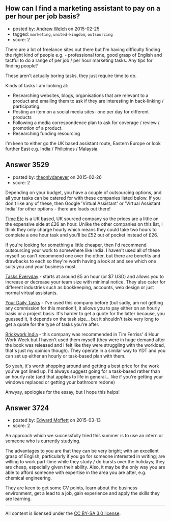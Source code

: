 ## How can I find a marketing assistant to pay on a per hour per job basis?

- posted by: [Andrew Welch](https://stackexchange.com/users/112525/andrew-welch) on 2015-02-25
- tagged: `marketing`, `united-kingdom`, `outsourcing`
- score: 2

<p>There are a lot of freelance sites out there but I'm having difficulty finding the right kind of people e.g. - professional tone, good grasp of English and tactful to do a range of per job / per hour marketing tasks. Any tips for finding people?</p>

<p>These aren't actually boring tasks, they just require time to do.</p>

<p>Kinds of tasks I am looking at:</p>

<ul>
<li>Researching websites, blogs, organisations that are relevant to a
product and emailing them to ask if they are interesting in
back-linking / participating. </li>
<li>Posting an item on a social media sites- one per day for different products</li>
<li>Following a media correspondence plan to ask for coverage / review / promotion of a
product. </li>
<li>Researching funding resourcing</li>
</ul>

<p>I'm keen to either go the UK based assistant route, Eastern Europe or look further East e.g. India / Philipines / Malaysia.</p>



## Answer 3529

- posted by: [theonlydanever](https://stackexchange.com/users/4692060/theonlydanever) on 2015-02-26
- score: 2

<p>Depending on your budget, you have a couple of outsourcing options, and all your tasks can be catered for with these companies listed below. If you don't like any of these, then Google 'Virtual Assistant' or 'Virtual Assistant India' for other options - there are loads out there!</p>

<p><a href="http://web.timeetc.co.uk/powerful/" rel="nofollow">Time Etc</a> is a UK based, UK sourced company so the prices are a little on the expensive side at £26 an hour. Unlike the other companies on this list, I think they only charge hourly which means they could take two hours to complete a one hour task and you'll be £52 out of pocket instead of £26.</p>

<p>If you're looking for something a little cheaper, then I'd recommend outsourcing your work to somewhere like India. I haven't used all of these myself so can't recommend one over the other, but there are benefits and drawbacks to each so they're worth having a look at and see which one suits you and your business most.</p>

<p><a href="http://www.taskseveryday.com/" rel="nofollow">Tasks Everyday</a> - starts at around £5 an hour (or $7 USD) and allows you to increase or decrease your team size with minimal notice. They also cater for different industries such as bookkeeping, accounts, web design or just normal virtual assistants. </p>

<p><a href="http://www.yourdailytasks.com/" rel="nofollow">Your Daily Tasks</a> - I've used this company before (but sadly, am not getting any commission for this mention!), it allows you to pay either on an hourly basis or a project basis. It's harder to get a quote for the latter because, you guessed it, it depends on the task size... but it shouldn't take very long to get a quote for the type of tasks you're after.</p>

<p><a href="http://www.brickworkindia.com/" rel="nofollow">Brickwork India</a>  - this company was recommended in Tim Ferriss' 4 Hour Work Week but I haven't used them myself (they were in huge demand after the book was released and I felt like they were struggling with the workload, that's just my opinion though). They operate in a similar way to YDT and you can set up either an hourly or task-based plan with them.</p>

<p>So yeah, it's worth shopping around and getting a best price for the work you've got lined up. I'd always suggest going for a task-based rather than an hourly rate (and that applies to life in general... like if you're getting your windows replaced or getting your bathroom redone)</p>

<p>Anwyay, apologies for the essay, but I hope this helps!</p>



## Answer 3724

- posted by: [Edward Moffett](https://stackexchange.com/users/4961599/edward-moffett) on 2015-03-13
- score: 2

<p>An approach which we successfully tried this summer is to use an intern or someone who is currently studying. </p>

<p>The advantages to you are that they can be very bright; with an excellent grasp of English, particularly if you go for someone interested in writing; are willing to work part-time while they study / do bursts over the holidays; they are cheap, especially given their ability. Also, it may be the only way you are able to afford someone with expertise in the area you are after, e.g. chemical engineering.</p>

<p>They are keen to get some CV points, learn about the business environment, get a lead to a job, gain experience and apply the skills they are learning.</p>




---

All content is licensed under the [CC BY-SA 3.0 license](https://creativecommons.org/licenses/by-sa/3.0/).
